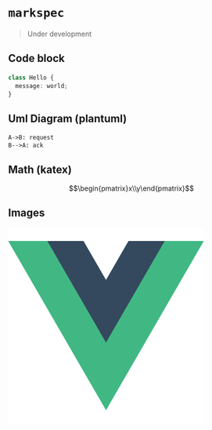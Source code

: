 # `markspec`

> Under development

## Code block

```ts
class Hello {
  message: world;
}
```

## Uml Diagram (plantuml)

```uml
A->B: request
B-->A: ack
```

## Math (katex)

```math
\begin{pmatrix}x\\y\end{pmatrix}
```

## Images

![vue](./vue.png)
